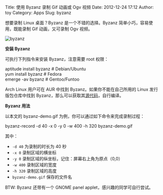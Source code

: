 Title: 使用 Byzanz 录制 Gif 动画或 Ogv 视频
Date: 2012-12-24 17:12
Author: toy
Category: Apps
Slug: byzanz

想要录制 Linux 桌面？Byzanz 是一个不错的选择。Byzanz
简单小巧，容易使用，既能录制 Gif 动画，又可录制 Ogv 视频。

![byzanz](http://lt-file.b0.upaiyun.com/files/2012/12/byzanz-demo.gif)

**安装 Byzanz**

可执行下列指令来安装 Byzanz，注意需要 root 权限：

aptitude install byzanz # Debian/Ubuntu  
yum install byzanz # Fedora  
emerge -av byzanz # Gentoo/Funtoo

Arch Linux 用户可在 AUR 中找到 Byzanz。如果你不能在自己所用的 Linux
发行版包仓库中找到 Byzanz，那么可以获取其[源代码][s]，自行编译。

**Byzanz 用法**

以本文的 byzanz-demo.gif 为例，你可以通过如下命令来完成录制过程：

byzanz-record -d 40 -x 0 -y 0 -w 400 -h 320 byzanz-demo.gif

其中：

* `-d 40` 为录制的时长为 40 秒  
* `-x 0` 录制区域的横坐标  
* `-y 0` 录制区域的纵坐标，记住：屏幕右上角为原点（0,0）  
* `-w 400` 录制区域的宽度  
* `-h 320` 录制区域的高度  
* `byzanz-demo.gif` 保存的文件名

BTW: Byzanz 还带有一个 GNOME panel applet，感兴趣的同学可自行尝试。

[s]: http://git.gnome.org/browse/byzanz/
